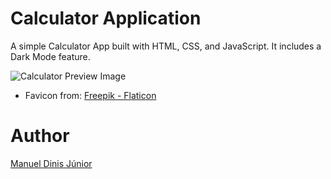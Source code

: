 # Calculator Application

A simple Calculator App built with HTML, CSS, and JavaScript. It includes a Dark Mode feature.

![Calculator Preview Image](https://user-images.githubusercontent.com/44538497/169086855-bd20e6e0-3675-4db6-b086-0298005973f4.png)

* Favicon from:
<a href="https://www.flaticon.com/free-icons/calculator" title="calculator icons">Freepik - Flaticon</a>

# Author

[Manuel Dinis Júnior](https://manueldinisjunior.com)
